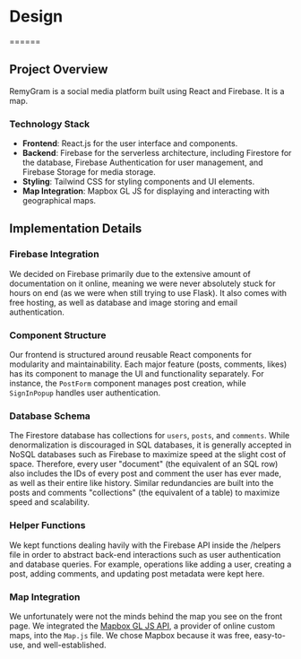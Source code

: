 # Design
======

## Project Overview

RemyGram is a social media platform built using React and Firebase. It is a map.

### Technology Stack

- **Frontend**: React.js for the user interface and components.
- **Backend**: Firebase for the serverless architecture, including Firestore for the database, Firebase Authentication for user management, and Firebase Storage for media storage.
- **Styling**: Tailwind CSS for styling components and UI elements.
- **Map Integration**: Mapbox GL JS for displaying and interacting with geographical maps.

## Implementation Details

### Firebase Integration

We decided on Firebase primarily due to the extensive amount of documentation on it online, meaning we were never absolutely stuck for hours on end (as we were when still trying to use Flask). It also comes with free hosting, as well as database and image storing and email authentication.

### Component Structure

Our frontend is structured around reusable React components for modularity and maintainability. Each major feature (posts, comments, likes) has its component to manage the UI and functionality separately. For instance, the `PostForm` component manages post creation, while `SignInPopup` handles user authentication.

### Database Schema

The Firestore database has collections for `users`, `posts`, and `comments`. While denormalization is discouraged in SQL databases, it is generally accepted in NoSQL databases such as Firebase to maximize speed at the slight cost of space. Therefore, every user "document" (the equivalent of an SQL row) also includes the IDs of every post and comment the user has ever made, as well as their entire like history. Similar redundancies are built into the posts and comments "collections" (the equivalent of a table) to maximize speed and scalability.

### Helper Functions

We kept functions dealing havily with the Firebase API inside the /helpers file in order to abstract back-end interactions such as user authentication and database queries. For example, operations like adding a user, creating a post, adding comments, and updating post metadata were kept here.

### Map Integration

We unfortunately were not the minds behind the map you see on the front page. We integrated the [Mapbox GL JS API](https://docs.mapbox.com/mapbox-gl-js/guides/), a provider of online custom maps, into the `Map.js` file. We chose Mapbox because it was free, easy-to-use, and well-established.